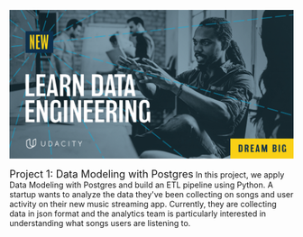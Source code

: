 ![](https://github.com/karthigaiselvanm/udacity-data-engineering-projects/blob/main/images/Social-1-FB-IR6.jpg)

<font size="+1">Project 1: Data Modeling with Postgres</font>
In this project, we apply Data Modeling with Postgres and build an ETL pipeline using Python. A startup wants to analyze the data they've been collecting on songs and user activity on their new music streaming app. Currently, they are collecting data in json format and the analytics team is particularly interested in understanding what songs users are listening to.


